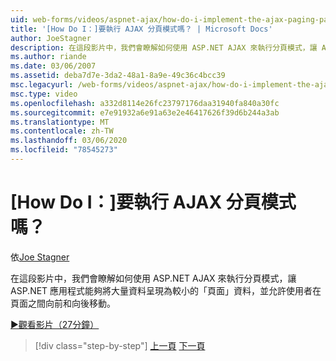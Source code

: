```yaml
---
uid: web-forms/videos/aspnet-ajax/how-do-i-implement-the-ajax-paging-pattern
title: '[How Do I：]要執行 AJAX 分頁模式嗎？ | Microsoft Docs'
author: JoeStagner
description: 在這段影片中，我們會瞭解如何使用 ASP.NET AJAX 來執行分頁模式，讓 ASP.NET 應用程式將大量資料呈現為 bein 。
ms.author: riande
ms.date: 03/06/2007
ms.assetid: deba7d7e-3da2-48a1-8a9e-49c36c4bcc39
msc.legacyurl: /web-forms/videos/aspnet-ajax/how-do-i-implement-the-ajax-paging-pattern
msc.type: video
ms.openlocfilehash: a332d8114e26fc23797176daa31940fa840a30fc
ms.sourcegitcommit: e7e91932a6e91a63e2e46417626f39d6b244a3ab
ms.translationtype: MT
ms.contentlocale: zh-TW
ms.lasthandoff: 03/06/2020
ms.locfileid: "78545273"
---
```

# <a name="how-do-i-implement-the-ajax-paging-pattern"></a>[How Do I：]要執行 AJAX 分頁模式嗎？

依[Joe Stagner](https://github.com/JoeStagner)

在這段影片中，我們會瞭解如何使用 ASP.NET AJAX 來執行分頁模式，讓 ASP.NET 應用程式能夠將大量資料呈現為較小的「頁面」資料，並允許使用者在頁面之間向前和向後移動。

[&#9654;觀看影片（27分鐘）](https://channel9.msdn.com/Blogs/ASP-NET-Site-Videos/how-do-i-implement-the-ajax-paging-pattern)

> [!div class="step-by-step"]
> [上一頁](how-do-i-implement-the-predictive-fetch-pattern-for-ajax.md)
> [下一頁](how-do-i-implement-the-ajax-incremental-page-display-pattern.md)
